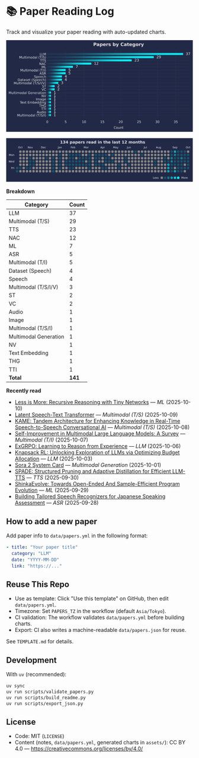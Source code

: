 # 📚 Paper Reading Log

Track and visualize your paper reading with auto-updated charts.

<!--CHART_START-->
![By category](assets/category_stylish.svg)

![Activity heatmap](assets/activity_heatmap.svg)


**Breakdown**

| Category | Count |
|---|---|
| LLM | 37 |
| Multimodal (T/S) | 29 |
| TTS | 23 |
| NAC | 12 |
| ML | 7 |
| ASR | 5 |
| Multimodal (T/I) | 5 |
| Dataset (Speech) | 4 |
| Speech | 4 |
| Multimodal (T/S/I/V) | 3 |
| ST | 2 |
| VC | 2 |
| Audio | 1 |
| Image | 1 |
| Multimodal (T/S/I) | 1 |
| Multimodal Generation | 1 |
| NV | 1 |
| Text Embedding | 1 |
| THG | 1 |
| TTI | 1 |
| **Total** | **141** |

**Recently read**

- [Less is More: Recursive Reasoning with Tiny Networks](https://arxiv.org/abs/2510.04871) — *ML* (2025-10-10)
- [Latent Speech-Text Transformer](https://arxiv.org/abs/2510.06195) — *Multimodal (T/S)* (2025-10-09)
- [KAME: Tandem Architecture for Enhancing Knowledge in Real-Time Speech-to-Speech Conversational AI](https://arxiv.org/abs/2510.02327) — *Multimodal (T/S)* (2025-10-08)
- [Self-Improvement in Multimodal Large Language Models: A Survey](https://arxiv.org/abs/2510.02665) — *Multimodal (T/I)* (2025-10-07)
- [ExGRPO: Learning to Reason from Experience](https://arxiv.org/abs/2510.02245) — *LLM* (2025-10-06)
- [Knapsack RL: Unlocking Exploration of LLMs via Optimizing Budget Allocation](https://arxiv.org/abs/2509.25849) — *LLM* (2025-10-03)
- [Sora 2 System Card](https://cdn.openai.com/pdf/50d5973c-c4ff-4c2d-986f-c72b5d0ff069/sora_2_system_card.pdf) — *Multimodal Generation* (2025-10-01)
- [SPADE: Structured Pruning and Adaptive Distillation for Efficient LLM-TTS](https://arxiv.org/abs/2509.20802) — *TTS* (2025-09-30)
- [ShinkaEvolve: Towards Open-Ended And Sample-Efficient Program Evolution](https://arxiv.org/abs/2509.19349) — *ML* (2025-09-29)
- [Building Tailored Speech Recognizers for Japanese Speaking Assessment](https://arxiv.org/abs/2509.20655) — *ASR* (2025-09-28)
<!--CHART_END-->

## How to add a new paper

Add paper info to `data/papers.yml` in the following format:

```yaml
- title: "Your paper title"
  category: "LLM"
  date: "YYYY-MM-DD"
  link: "https://..."
```

## Reuse This Repo

- Use as template: Click "Use this template" on GitHub, then edit `data/papers.yml`.
- Timezone: Set `PAPERS_TZ` in the workflow (default `Asia/Tokyo`).
- CI validation: The workflow validates `data/papers.yml` before building charts.
- Export: CI also writes a machine-readable `data/papers.json` for reuse.

See `TEMPLATE.md` for details.

## Development

With `uv` (recommended):

```
uv sync
uv run scripts/validate_papers.py
uv run scripts/build_readme.py
uv run scripts/export_json.py
```

## License

- Code: MIT (`LICENSE`)
- Content (notes, `data/papers.yml`, generated charts in `assets/`): CC BY 4.0 — https://creativecommons.org/licenses/by/4.0/
